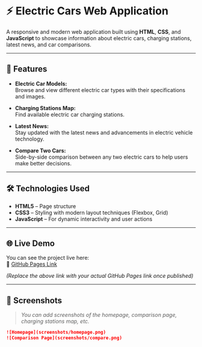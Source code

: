 # ⚡ Electric Cars Web Application

A responsive and modern web application built using **HTML**, **CSS**, and **JavaScript** to showcase information about electric cars, charging stations, latest news, and car comparisons.

---

## 🚗 Features

- **Electric Car Models:**  
  Browse and view different electric car types with their specifications and images.

- **Charging Stations Map:**  
  Find available electric car charging stations.

- **Latest News:**  
  Stay updated with the latest news and advancements in electric vehicle technology.

- **Compare Two Cars:**  
  Side-by-side comparison between any two electric cars to help users make better decisions.

---

## 🛠️ Technologies Used

- **HTML5** – Page structure  
- **CSS3** – Styling with modern layout techniques (Flexbox, Grid)  
- **JavaScript** – For dynamic interactivity and user actions  

---

## 🌐 Live Demo

You can see the project live here:  
🔗 [GitHub Pages Link](https://osama-cs-dev.github.io/Electric_Car/)

*(Replace the above link with your actual GitHub Pages link once published)*

---

## 📸 Screenshots

> _You can add screenshots of the homepage, comparison page, charging stations map, etc._

```markdown
![Homepage](screenshots/homepage.png)
![Comparison Page](screenshots/compare.png)

